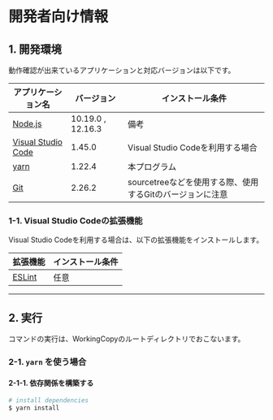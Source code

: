 # 開発者向け情報

## 1. 開発環境
動作確認が出来ているアプリケーションと対応バージョンは以下です。

| アプリケーション名 | バージョン | インストール条件 |
| ------- | ------- | ------- |
|[Node.js](https://nodejs.org/ja/)|10.19.0 , 12.16.3|備考|
|[Visual Studio Code](https://code.visualstudio.com/)|1.45.0|Visual Studio Codeを利用する場合|
|[yarn](https://classic.yarnpkg.com/ja/)|1.22.4|本プログラム
|[Git](https://git-scm.com/)|2.26.2|sourcetreeなどを使用する際、使用するGitのバージョンに注意|

### 1-1. Visual Studio Codeの拡張機能

Visual Studio Codeを利用する場合は、以下の拡張機能をインストールします。

| 拡張機能 | インストール条件 |
| ------- | ------- |
|[ESLint](https://marketplace.visualstudio.com/items?itemName=dbaeumer.vscode-eslint)|任意|
---

## 2. 実行

コマンドの実行は、WorkingCopyのルートディレクトリでおこないます。

### 2-1. `yarn` を使う場合

#### 2-1-1. 依存関係を構築する

```bash
# install dependencies
$ yarn install
```
